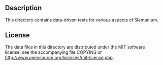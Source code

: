 Description
------------

This directory contains data-driven tests for various aspects of Slemanium.

License
--------

The data files in this directory are distributed under the MIT software
license, see the accompanying file COPYING or
http://www.opensource.org/licenses/mit-license.php.

